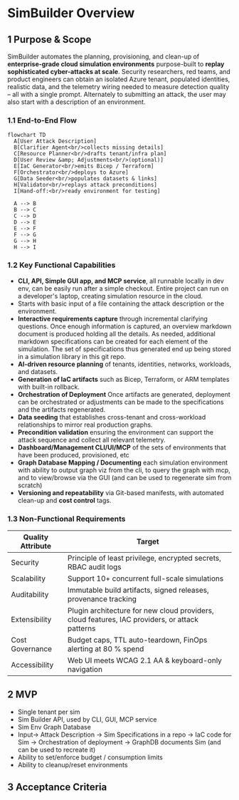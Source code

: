 # SimBuilder Overview

## 1  Purpose & Scope

SimBuilder automates the planning, provisioning, and clean-up of **enterprise-grade cloud simulation environments** purpose-built to **replay sophisticated cyber-attacks at scale**. Security researchers, red teams, and product engineers can obtain an isolated Azure tenant, populated identities, realistic data, and the telemetry wiring needed to measure detection quality – all with a single prompt. Alternately to submitting an attack, the user may also start with a description of an environment.

### 1.1 End-to-End Flow

```mermaid
flowchart TD
  A[User Attack Description]
  B[Clarifier Agent<br/>collects missing details]
  C[Resource Planner<br/>drafts tenant/infra plan]
  D[User Review &amp; Adjustments<br/>(optional)]
  E[IaC Generator<br/>emits Bicep / Terraform]
  F[Orchestrator<br/>deploys to Azure]
  G[Data Seeder<br/>populates datasets & links]
  H[Validator<br/>replays attack preconditions]
  I[Hand-off:<br/>ready environment for testing]

  A --> B
  B --> C
  C --> D
  D --> E
  E --> F
  F --> G
  G --> H
  H --> I
```


### 1.2 Key Functional Capabilities
- **CLI, API, Simple GUI app, and MCP service**, all runnable locally in dev env, can be easily run after a simple checkout. Entire project can run on a developer's laptop, creating simulation resource in the cloud. 
- Starts with basic input of a file containing the attack description or the environment.
- **Interactive requirements capture** through incremental clarifying questions. Once enough information is captured, an overview markdown document is produced holding all the details.  As needed, additional markdown specifications can be created for each element of the simulation. The set of specifications thus generated end up being stored in a simulation library in this git repo. 
- **AI-driven resource planning** of tenants, identities, networks, workloads, and datasets.  
- **Generation of IaC artifacts** such as Bicep, Terraform, or ARM templates with built-in rollback.  
- **Orchestration of Deployment** Once artifacts are generated, deployment can be orchestrated or adjustments can be made to the specifications and the artifacts regenerated. 
- **Data seeding** that establishes cross-tenant and cross-workload relationships to mirror real production graphs.  
- **Precondition validation** ensuring the environment can support the attack sequence and collect all relevant telemetry.  
- **Dashboard/Management CLI/UI/MCP** of the sets of environments that have been produced, provisioned, etc
- **Graph Database Mapping / Documenting** each simulation environment with ability to output graph viz from the cli, to query the graph with mcp, and to view/browse via the GUI (and can be used to regenerate sim from scratch)
- **Versioning and repeatability** via Git-based manifests, with automated clean-up and **cost control** tags.  

### 1.3 Non-Functional Requirements
| Quality Attribute | Target |
|-------------------|--------|
| Security | Principle of least privilege, encrypted secrets, RBAC audit logs |
| Scalability | Support 10+ concurrent full-scale simulations |
| Auditability | Immutable build artifacts, signed releases, provenance tracking |
| Extensibility | Plugin architecture for new cloud providers, cloud features, IAC providers, or attack patterns |
| Cost Governance | Budget caps, TTL auto-teardown, FinOps alerting at 80 % spend |
| Accessibility | Web UI meets WCAG 2.1 AA & keyboard-only navigation |


## 2  MVP

* Single tenant per sim 
* Sim Builder API, used by CLI, GUI, MCP service
* Sim Env Graph Database
* Input-> Attack Description -> Sim Specifications in a repo -> IaC code for Sim -> Orchestration of deployment -> GraphDB documents Sim (and can be used to recreate it)
* Ability to set/enforce budget / consumption limits
* Ability to cleanup/reset environments

## 3  Acceptance Criteria

